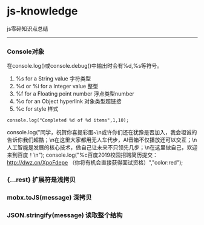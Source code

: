 # js-knowledge
js零碎知识点总结

------

### Console对象
在console.log()或console.debug()中输出时会有%d,%s等符号。
1. %s for a String value 字符类型
2. %d or %i for a Integer value 整型
3. %f for a Floating point number 浮点类型number
4. %o for an Object hyperlink 对象类型超链接
5. %c for style  样式

`console.log("Completed %d of %d items",1,10);`

console.log("同学，祝贺你喜提彩蛋~\n或许你们还在犹豫是否加入，我会坦诚的告诉你我们超酷；\n在这里大家都用无人车代步，AI音箱不仅播放还可以交互；\n人工智能是发展的核心技术，做自己让未来不只领先几步；\n在这里做自己，欢迎来到百度！\n");
console.log("%c百度2019校园招聘简历提交：http://dwz.cn/XpoFdepe （你将有机会直接获得面试资格）","color:red");


### {...rest} 扩展符是**浅拷贝**
### mobx.toJS(message) **深拷贝**
### JSON.stringify(message) **读取整个结构**